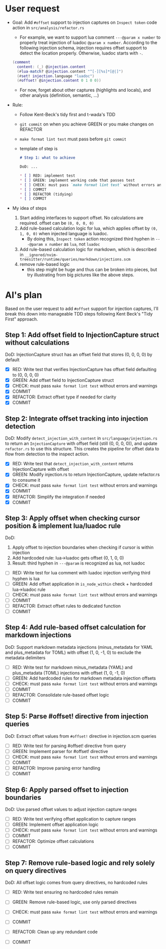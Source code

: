 # User request

* Goal: Add `#offset` support to injection captures on `Inspect token` code action in `src/analysis/refactor.rs`
    * For example, we want to support lua comment `---@param x number` to properly treat injection of luadoc `@param x number`. According to the following injection schema, injection requires offset support to detect the location properly. Otherwise, luadoc starts with `-`.

    ```lua
    (comment
      content: (_) @injection.content
      (#lua-match? @injection.content "^[-][%s]*[@|]")
      (#set! injection.language "luadoc")
      (#offset! @injection.content 0 1 0 0))
    ```

    * For now, forget about other captures (highlights and locals), and other analysis (definition, semantic, ...)

* Rule:
    * Follow Kent-Beck's tidy first and t-wada's TDD
    * `git commit` on when you achieve GREEN or you make changes on REFACTOR
    * `make format lint test` must pass before `git commit`
    * template of step is

        ``` markdown
        # Step 1: what to achieve

        DoD: ...

        * [ ] RED: implement test
        * [ ] GREEN: implement working code that passes test
        * [ ] CHECK: must pass `make format lint test` without errors and warnings
        * [ ] COMMIT
        * [ ] REFACTOR (tidying)
        * [ ] COMMIT
        ```


* My idea of steps
    1. Start adding interfaces to support offset. No calculations are required. offset can be `(0, 0, 0, 0)`
    2. Add rule-based calculation logic for lua, which applies offset by `(0, 1, 0, 0)` when injected language is luadoc.
        * By doing this, `Inspect token` action recognized third hyphen in `---@param x number` as `lua`, not `luadoc`
    3. Add rule-based calculation logic for markdown, which is described in `__ignored/nvim-treesitter/runtime/queries/markdown/injections.scm`
    4. remove rule-based logic
        * this step might be huge and thus can be broken into pieces, but try illustrating from big pictures like the above steps.

# AI's plan

Based on the user request to add `#offset` support for injection captures, I'll break this down into manageable TDD steps following Kent Beck's "Tidy First" approach.

## Step 1: Add offset field to InjectionCapture struct without calculations

DoD: InjectionCapture struct has an offset field that stores (0, 0, 0, 0) by default

* [x] RED: Write test that verifies InjectionCapture has offset field defaulting to (0, 0, 0, 0)
* [x] GREEN: Add offset field to InjectionCapture struct
* [x] CHECK: must pass `make format lint test` without errors and warnings
* [x] COMMIT
* [x] REFACTOR: Extract offset type if needed for clarity
* [x] COMMIT

## Step 2: Integrate offset tracking into injection detection

DoD: Modify `detect_injection_with_content` in `src/language/injection.rs` to return an `InjectionCapture` with offset field (still (0, 0, 0, 0)), and update `refactor.rs` to use this structure. This creates the pipeline for offset data to flow from detection to the inspect action.

* [x] RED: Write test that `detect_injection_with_content` returns InjectionCapture with offset
* [x] GREEN: Modify injection.rs to return InjectionCapture, update refactor.rs to consume it
* [x] CHECK: must pass `make format lint test` without errors and warnings
* [x] COMMIT
* [x] REFACTOR: Simplify the integration if needed
* [x] COMMIT

## Step 3: Apply offset when checking cursor position & implement lua/luadoc rule

DoD:
1. Apply offset to injection boundaries when checking if cursor is within injection
2. Add hardcoded rule: lua->luadoc gets offset (0, 1, 0, 0)
3. Result: third hyphen in `---@param` is recognized as lua, not luadoc

* [ ] RED: Write test for lua comment with luadoc injection verifying third hyphen is lua
* [ ] GREEN: Add offset application in `is_node_within` check + hardcoded lua->luadoc rule
* [ ] CHECK: must pass `make format lint test` without errors and warnings
* [ ] COMMIT
* [ ] REFACTOR: Extract offset rules to dedicated function
* [ ] COMMIT

## Step 4: Add rule-based offset calculation for markdown injections

DoD: Support markdown metadata injections (minus_metadata for YAML and plus_metadata for TOML) with offset (1, 0, -1, 0) to exclude the metadata delimiters

* [ ] RED: Write test for markdown minus_metadata (YAML) and plus_metadata (TOML) injections with offset (1, 0, -1, 0)
* [ ] GREEN: Add hardcoded rules for markdown metadata injection offsets
* [ ] CHECK: must pass `make format lint test` without errors and warnings
* [ ] COMMIT
* [ ] REFACTOR: Consolidate rule-based offset logic
* [ ] COMMIT

## Step 5: Parse #offset! directive from injection queries

DoD: Extract offset values from `#offset!` directive in injection.scm queries

* [ ] RED: Write test for parsing #offset! directive from query
* [ ] GREEN: Implement parser for #offset! directive
* [ ] CHECK: must pass `make format lint test` without errors and warnings
* [ ] COMMIT
* [ ] REFACTOR: Improve parsing error handling
* [ ] COMMIT

## Step 6: Apply parsed offset to injection boundaries

DoD: Use parsed offset values to adjust injection capture ranges

* [ ] RED: Write test verifying offset application to capture ranges
* [ ] GREEN: Implement offset application logic
* [ ] CHECK: must pass `make format lint test` without errors and warnings
* [ ] COMMIT
* [ ] REFACTOR: Optimize offset calculations
* [ ] COMMIT

## Step 7: Remove rule-based logic and rely solely on query directives

DoD: All offset logic comes from query directives, no hardcoded rules

* [ ] RED: Write test ensuring no hardcoded rules remain
* [ ] GREEN: Remove rule-based logic, use only parsed directives
* [ ] CHECK: must pass `make format lint test` without errors and warnings
* [ ] COMMIT
* [ ] REFACTOR: Clean up any redundant code
* [ ] COMMIT

